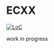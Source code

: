 # ECXX

[![LoC](https://tokei.rs/b1/github/eliasku/ecxx)](https://github.com/eliasku/ecxx)

work in progress